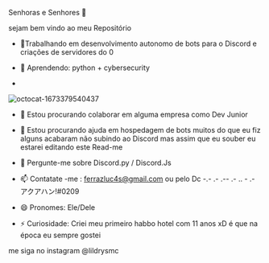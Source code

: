  Senhoras e Senhores 👋
 
sejam bem vindo ao meu Repositório


- 🔭Trabalhando em desenvolvimento autonomo de bots para o Discord e criações de servidores do 0

- 🌱 Aprendendo: python + cybersecurity 
- 

![octocat-1673379540437](https://user-images.githubusercontent.com/122295876/211645922-29a2fc31-57bc-49dc-94ae-bec0783531e2.png)


- 👯 Estou procurando colaborar em alguma empresa como Dev Junior

- 🤔 Estou procurando ajuda em hospedagem de bots muitos do que eu fiz alguns acabaram não subindo ao Discord
mas assim que eu souber eu estarei editando este Read-me

- 💬 Pergunte-me sobre Discord.py / Discord.Js






- 📫 Contatate -me : ferrazluc4s@gmail.com  ou pelo Dc -.- .- .-- .- .. - .- アクアハン!#0209

- 😄 Pronomes: Ele/Dele
- ⚡ Curiosidade: Criei meu primeiro habbo hotel com 11 anos xD é que na época eu sempre gostei


me siga no instagram @lildrysmc 

